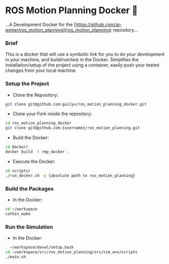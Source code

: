 # ROS Motion Planning Docker 🐳

...A Development Docker for the [https://github.com/ai-winter/ros_motion_planning](ros_motion_planning) repository...

### Brief

This is a docker that will use a symbolic link for you to do your development in your machine, and build/run/test in the Docker. Simplifies the installation/setup of the project using a container, easily push your tested changes from your local machine.

### Setup the Project

- Clone the Repository:

```bash
git clone git@github.com:guilyx/ros_motion_planning_docker.git
```

- Clone your Fork inside the repository:

```bash
cd ros_motion_planning_docker
git clone git@github.com:{username}/ros_motion_planning.git
```

- Build the Docker:

```bash
cd Docker/
docker build -t rmp_docker .
```

- Execute the Docker:

```bash
cd scripts/
./run_docker.sh -p {absolute path to ros_motion_planning}
```

### Build the Packages

- In the Docker:

```bash
cd ~/workspace
catkin_make
```

### Run the Simulation

- In the Docker:

```bash
. ~/workspace/devel/setup.bash
cd ~/workspace/src/ros_motion_planning/src/sim_env/scripts
./main.sh
```
